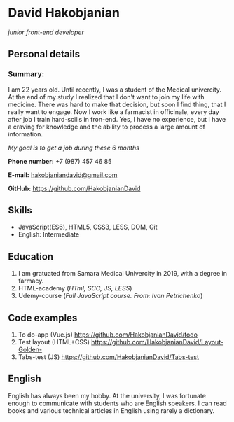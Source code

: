# David Hakobjanian
*junior front-end developer*
## Personal details
### Summary:
I am 22 years old. Until recently, I was a student of the Medical univercity. At the end of my study I realized that I don't want to join my life with medicine. There was hard to make that decision, but soon I find thing, that I really want to engage. Now I work like a farmacist in officinale, every day after job I train hard-scills in fron-end. Yes, I have no experience, but I have a craving for knowledge and the ability to process a large amount of information.  
  
*My goal is to get a job during these 6 months*  
  
**Phone number:** +7 (987) 457 46 85  
  
**E-mail:**  <hakobjaniandavid@gmail.com>  
  
**GitHub:**  <https://github.com/HakobjanianDavid> 
## Skills  
- JavaScript(ES6), HTML5, CSS3, LESS, DOM, Git
- English: Intermediate

## Education
1. I am gratuated from Samara Medical Univercity in 2019, with a degree in farmacy.  
2. HTML-academy (*HTml, SCC, JS, LESS*)
3. Udemy-course (*Full JavaScript course. From: Ivan Petrichenko*)

## Code examples
1. To do-app (Vue.js) <https://github.com/HakobjanianDavid/todo>
2. Test layout (HTML+CSS) <https://github.com/HakobjanianDavid/Layout-Golden->
3. Tabs-test (JS) <https://github.com/HakobjanianDavid/Tabs-test>

## English
English has always been my hobby. At the university, I was fortunate enough to communicate with students who are English speakers. I can read books and various technical articles in English using rarely a dictionary.